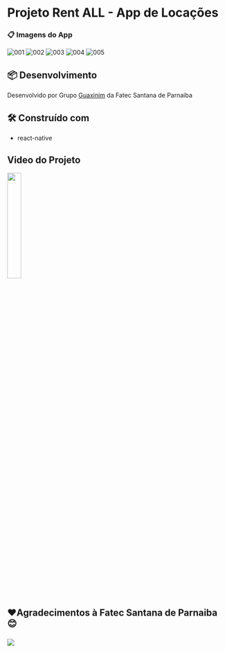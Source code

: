 # Projeto Rent ALL - App de Locações

### 📋 Imagens do App

![001](https://user-images.githubusercontent.com/78795698/143591750-06f2226f-b0ee-49da-96b0-b1a293bded3f.jpeg)
![002](https://user-images.githubusercontent.com/78795698/143591880-cb411d55-3557-4107-bdfd-7a6bb16f74f7.jpeg)
![003](https://user-images.githubusercontent.com/78795698/143591904-8f7f3c37-231b-425b-9958-fee549f44b9e.jpeg)
![004](https://user-images.githubusercontent.com/78795698/143591924-0cc9d2ea-4710-42e6-8caf-2243e6cc18c5.jpeg)
![005](https://user-images.githubusercontent.com/78795698/143591837-3ca9cbe9-059d-4ed8-b5e3-518e8ca68e84.jpeg)

## 📦 Desenvolvimento

Desenvolvido por Grupo [Guaxinim](https://github.com/orgs/artesao-ti/teams/guaxinim) da Fatec Santana de Parnaiba

## 🛠️ Construído com
  
  * react-native

## Video do Projeto
  
  [<img src="https://j.gifs.com/r2Mmjp.gif" width="25%"/>](https://www.linkedin.com/posts/alessandro-de-sousa-da-silva-505a2671_javacript-typescript-activity-6870007260765016064-KTlX)

## ❤️**Agradecimentos à Fatec Santana de Parnaiba**  😊

### [<img src="https://media-exp1.licdn.com/dms/image/C4D0BAQFuCUvDL_O0rw/company-logo_200_200/0/1576524230054?e=2159024400&v=beta&t=WVrUjsJhm5SCZgnX1Qfaan4fRcOeK6OFSITsR90dPTw"/>](https://www.fatecsdp.edu.br/)
 
